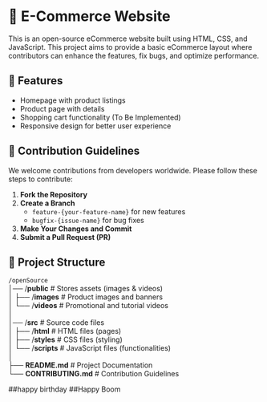 
# 🛒 E-Commerce Website  

This is an open-source eCommerce website built using HTML, CSS, and JavaScript. This project aims to provide a basic eCommerce layout where contributors can enhance the features, fix bugs, and optimize performance.  

## 🌟 Features  
- Homepage with product listings  
- Product page with details  
- Shopping cart functionality (To Be Implemented)  
- Responsive design for better user experience  

## 🚀 Contribution Guidelines  
We welcome contributions from developers worldwide. Please follow these steps to contribute:  
1. **Fork the Repository**  
2. **Create a Branch**  
   - `feature-{your-feature-name}` for new features  
   - `bugfix-{issue-name}` for bug fixes  
3. **Make Your Changes and Commit**  
4. **Submit a Pull Request (PR)**  

## 📌 Project Structure  
```/openSource```<br>
│── /**public**  # Stores assets (images & videos) <br>
│ ├── /**images** # Product images and banners<br>
│ └── /**videos** # Promotional and tutorial videos<br>
│<br>
│── /**src** # Source code files<br>
│ ├── /**html** # HTML files (pages)<br>
│ ├── /**styles** # CSS files (styling)<br>
│ └── /**scripts** # JavaScript files (functionalities)<br>
│<br>
├── **README.md** # Project Documentation<br>
└── **CONTRIBUTING.md** # Contribution Guidelines<br>


##happy birthday
##Happy Boom
